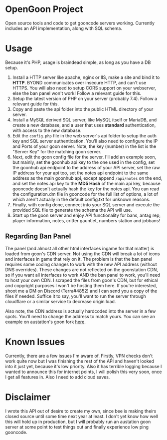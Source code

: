 # OpenGoon Project
Open source tools and code to get gooncode servers working. Currently includes an API implementation, along with SQL schema.

# Usage
Because it's PHP, usage is braindead simple, as long as you have a DB setup.
1. Install a HTTP server like apache, nginx or IIS, make a site and bind it to **HTTP**. BYOND communicates over insecure HTTP, and can't use HTTPS. You will also need to setup CORS support on your webserver, else the ban panel won't work! Follow a relevant guide for this.
2. Setup the latest version of PHP on your server (probably 7.4). Follow a relevant guide for this.
3. Copy and paste the api folder into the public HTML directory of your server.
4. Install a MySQL derived SQL server, like MySQL itself or MariaDB, and create a new database, and a user that uses **standard** authentication, with access to the new database.
5. Edit the `config.php` file in the web server's api folder to setup the auth key and SQL server authentication. You'll also need to configure the IP and Ports of your goon server. Note, the key (number) in the list is the "Server Key" for the matching goon server.
6. Next, edit the goon config file for the server. I'll add an example soon, but mainly, set the goonhub api key to the one used in the config, set the goonhub api endpoint to the address of your API server, set the raw IP address for your api too, set the notes api endpoint to the same address as the main goonhub api, except append `/api/notes` on the end, and set the notes api key to the **MD5 Hash** of the main api key, because gooncode doesn't actually hash the key for the notes api. You can read the configuration.dm file in gooncode for the full list of options, a lot of which aren't actually in the default config.txt for unknown reasons.
7. Finally, with config done, connect into your SQL server and execute the provided SQL file to generate the schema the API will use.
8. Start up the goon server and enjoy API functionality for bans, antag rep, player information, notes, critter gauntlet, numbers station and jobbans!

## Regarding Ban Panel
The panel (and almost all other html interfaces ingame for that matter) is loaded from goon's CDN server.
Not using the CDN will break a lot of icons and interfaces in game that rely on it.
The problem is that the ban panel requires some coding changes to work with the new API address (without DNS overrides).
These changes are not reflected on the goonstation CDN, so if you want all interfaces to work AND the ban panel to work, you'll need to host your own CDN.
I scraped the files from goon's CDN, but for ethical and copyright purposes I won't be hosting them here. If you're interested, shoot me a DM on Discord (Terra#4852) and I can send you a copy of the files if needed.
Suffice it to say, you'll want to run the server through cloudflare or a similar service to decrease origin load.

Also note, the CDN address is actually hardcoded into the server in a few spots. You'll need to change the address to match yours. You can see an example on austation's goon fork [here](https://github.com/austation/goonstation/commit/77c1b4b58878c09c0c98c9a2bfd09eea37baba33).

# Known Issues
Currently, there are a few issues I'm aware of. Firstly, VPN checks don't work quite now but I was finishing the rest of the API and haven't looked into it just yet, because it's low priority. Also it has terrible logging because I wanted to announce this for internet points, I will polish this very soon, once I get all features in. Also I need to add cloud saves.

# Disclaimer
I wrote this API out of desire to create my own, since bee is making theirs closed source until some time next year at least. I don't yet know how well this will hold up in production, but I will probably run an austation goon server at some point to test things out and finally experience low ping gooncode.
